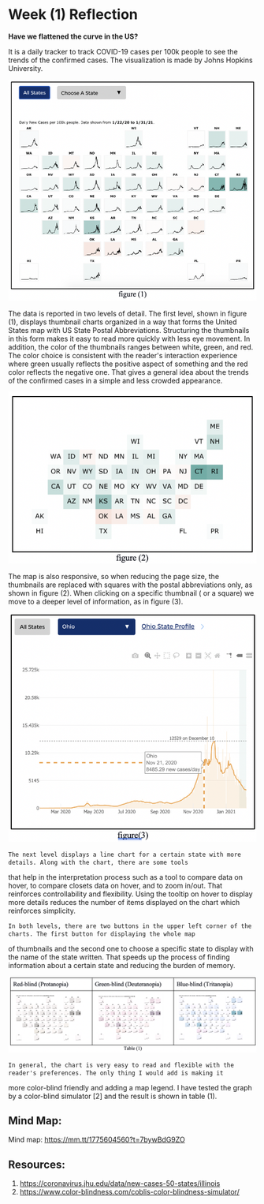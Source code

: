 # Week (1) Reflection

**Have we flattened the curve in the US?**

It is a daily tracker to track COVID-19 cases per 100k people to see the trends of the confirmed cases.
The visualization is made by Johns Hopkins University.

![alt text](1.png)

  The data is reported in two levels of detail. The first level, shown in figure (1), displays thumbnail charts 
organized in a way that forms the United States map with US State Postal Abbreviations. 
Structuring the thumbnails in this form makes it easy to read more quickly with less eye movement. 
In addition, the color of the thumbnails ranges between white, green, and red. The color choice is consistent 
with the reader's interaction experience where green usually reflects the positive aspect of something 
and the red color reflects the negative one. That gives a general idea about the trends of the confirmed cases 
in a simple and less crowded appearance. 

![alt text](2.png)

The map is also responsive, so when reducing the page size, the thumbnails are replaced with squares with the postal 
abbreviations only, as shown in figure (2). When clicking on a specific thumbnail ( or a square) we move to a deeper level
of information, as in figure (3).

![alt text](3.png)

    The next level displays a line chart for a certain state with more details. Along with the chart, there are some tools 
that help in the interpretation process such as a tool to compare data on hover, to compare closets data on hover, 
and to zoom in/out. That reinforces controllability and flexibility. Using the tooltip on hover to display more details 
reduces the number of items displayed on the chart which reinforces simplicity.

    In both levels, there are two buttons in the upper left corner of the charts. The first button for displaying the whole map
of thumbnails and the second one to choose a specific state to display with the name of the state written. That speeds up 
the process of finding information about a certain state and reducing the burden of memory.

![alt text](t-1.png)


    In general, the chart is very easy to read and flexible with the reader's preferences. The only thing I would add is making it
  more color-blind friendly and adding a map legend. I have tested the graph by a color-blind simulator [2] and the result 
  is shown in table (1).
  
## Mind Map:

Mind map: https://mm.tt/1775604560?t=7bywBdG9ZO

## Resources:

1)	https://coronavirus.jhu.edu/data/new-cases-50-states/illinois
2)	https://www.color-blindness.com/coblis-color-blindness-simulator/
